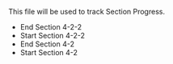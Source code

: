 
This file will be used to track Section Progress.

- End Section 4-2-2
- Start Section 4-2-2
- End Section 4-2
- Start Section 4-2